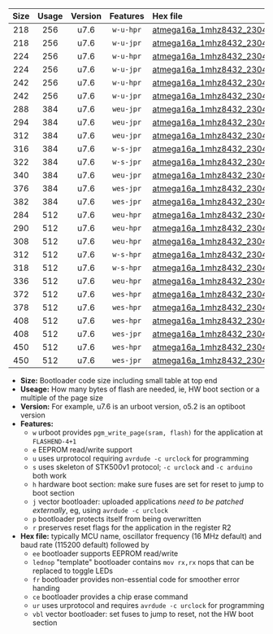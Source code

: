 |Size|Usage|Version|Features|Hex file|
|:-:|:-:|:-:|:-:|:--|
|218|256|u7.6|`w-u-hpr`|[atmega16a_1mhz8432_230400bps_ur.hex](https://raw.githubusercontent.com/stefanrueger/urboot/main/atmega16a_1mhz8432_230400bps_ur.hex)|
|218|256|u7.6|`w-u-jpr`|[atmega16a_1mhz8432_230400bps_ur_vbl.hex](https://raw.githubusercontent.com/stefanrueger/urboot/main/atmega16a_1mhz8432_230400bps_ur_vbl.hex)|
|224|256|u7.6|`w-u-hpr`|[atmega16a_1mhz8432_230400bps_lednop_ur.hex](https://raw.githubusercontent.com/stefanrueger/urboot/main/atmega16a_1mhz8432_230400bps_lednop_ur.hex)|
|224|256|u7.6|`w-u-jpr`|[atmega16a_1mhz8432_230400bps_lednop_ur_vbl.hex](https://raw.githubusercontent.com/stefanrueger/urboot/main/atmega16a_1mhz8432_230400bps_lednop_ur_vbl.hex)|
|242|256|u7.6|`w-u-hpr`|[atmega16a_1mhz8432_230400bps_lednop_fr_ur.hex](https://raw.githubusercontent.com/stefanrueger/urboot/main/atmega16a_1mhz8432_230400bps_lednop_fr_ur.hex)|
|242|256|u7.6|`w-u-jpr`|[atmega16a_1mhz8432_230400bps_lednop_fr_ur_vbl.hex](https://raw.githubusercontent.com/stefanrueger/urboot/main/atmega16a_1mhz8432_230400bps_lednop_fr_ur_vbl.hex)|
|288|384|u7.6|`weu-jpr`|[atmega16a_1mhz8432_230400bps_ee_ur_vbl.hex](https://raw.githubusercontent.com/stefanrueger/urboot/main/atmega16a_1mhz8432_230400bps_ee_ur_vbl.hex)|
|294|384|u7.6|`weu-jpr`|[atmega16a_1mhz8432_230400bps_ee_lednop_ur_vbl.hex](https://raw.githubusercontent.com/stefanrueger/urboot/main/atmega16a_1mhz8432_230400bps_ee_lednop_ur_vbl.hex)|
|312|384|u7.6|`weu-jpr`|[atmega16a_1mhz8432_230400bps_ee_lednop_fr_ur_vbl.hex](https://raw.githubusercontent.com/stefanrueger/urboot/main/atmega16a_1mhz8432_230400bps_ee_lednop_fr_ur_vbl.hex)|
|316|384|u7.6|`w-s-jpr`|[atmega16a_1mhz8432_230400bps_vbl.hex](https://raw.githubusercontent.com/stefanrueger/urboot/main/atmega16a_1mhz8432_230400bps_vbl.hex)|
|322|384|u7.6|`w-s-jpr`|[atmega16a_1mhz8432_230400bps_lednop_vbl.hex](https://raw.githubusercontent.com/stefanrueger/urboot/main/atmega16a_1mhz8432_230400bps_lednop_vbl.hex)|
|340|384|u7.6|`weu-jpr`|[atmega16a_1mhz8432_230400bps_ee_lednop_fr_ce_ur_vbl.hex](https://raw.githubusercontent.com/stefanrueger/urboot/main/atmega16a_1mhz8432_230400bps_ee_lednop_fr_ce_ur_vbl.hex)|
|376|384|u7.6|`wes-jpr`|[atmega16a_1mhz8432_230400bps_ee_vbl.hex](https://raw.githubusercontent.com/stefanrueger/urboot/main/atmega16a_1mhz8432_230400bps_ee_vbl.hex)|
|382|384|u7.6|`wes-jpr`|[atmega16a_1mhz8432_230400bps_ee_lednop_vbl.hex](https://raw.githubusercontent.com/stefanrueger/urboot/main/atmega16a_1mhz8432_230400bps_ee_lednop_vbl.hex)|
|284|512|u7.6|`weu-hpr`|[atmega16a_1mhz8432_230400bps_ee_ur.hex](https://raw.githubusercontent.com/stefanrueger/urboot/main/atmega16a_1mhz8432_230400bps_ee_ur.hex)|
|290|512|u7.6|`weu-hpr`|[atmega16a_1mhz8432_230400bps_ee_lednop_ur.hex](https://raw.githubusercontent.com/stefanrueger/urboot/main/atmega16a_1mhz8432_230400bps_ee_lednop_ur.hex)|
|308|512|u7.6|`weu-hpr`|[atmega16a_1mhz8432_230400bps_ee_lednop_fr_ur.hex](https://raw.githubusercontent.com/stefanrueger/urboot/main/atmega16a_1mhz8432_230400bps_ee_lednop_fr_ur.hex)|
|312|512|u7.6|`w-s-hpr`|[atmega16a_1mhz8432_230400bps.hex](https://raw.githubusercontent.com/stefanrueger/urboot/main/atmega16a_1mhz8432_230400bps.hex)|
|318|512|u7.6|`w-s-hpr`|[atmega16a_1mhz8432_230400bps_lednop.hex](https://raw.githubusercontent.com/stefanrueger/urboot/main/atmega16a_1mhz8432_230400bps_lednop.hex)|
|336|512|u7.6|`weu-hpr`|[atmega16a_1mhz8432_230400bps_ee_lednop_fr_ce_ur.hex](https://raw.githubusercontent.com/stefanrueger/urboot/main/atmega16a_1mhz8432_230400bps_ee_lednop_fr_ce_ur.hex)|
|372|512|u7.6|`wes-hpr`|[atmega16a_1mhz8432_230400bps_ee.hex](https://raw.githubusercontent.com/stefanrueger/urboot/main/atmega16a_1mhz8432_230400bps_ee.hex)|
|378|512|u7.6|`wes-hpr`|[atmega16a_1mhz8432_230400bps_ee_lednop.hex](https://raw.githubusercontent.com/stefanrueger/urboot/main/atmega16a_1mhz8432_230400bps_ee_lednop.hex)|
|408|512|u7.6|`wes-hpr`|[atmega16a_1mhz8432_230400bps_ee_lednop_fr.hex](https://raw.githubusercontent.com/stefanrueger/urboot/main/atmega16a_1mhz8432_230400bps_ee_lednop_fr.hex)|
|408|512|u7.6|`wes-jpr`|[atmega16a_1mhz8432_230400bps_ee_lednop_fr_vbl.hex](https://raw.githubusercontent.com/stefanrueger/urboot/main/atmega16a_1mhz8432_230400bps_ee_lednop_fr_vbl.hex)|
|450|512|u7.6|`wes-hpr`|[atmega16a_1mhz8432_230400bps_ee_lednop_fr_ce.hex](https://raw.githubusercontent.com/stefanrueger/urboot/main/atmega16a_1mhz8432_230400bps_ee_lednop_fr_ce.hex)|
|450|512|u7.6|`wes-jpr`|[atmega16a_1mhz8432_230400bps_ee_lednop_fr_ce_vbl.hex](https://raw.githubusercontent.com/stefanrueger/urboot/main/atmega16a_1mhz8432_230400bps_ee_lednop_fr_ce_vbl.hex)|

- **Size:** Bootloader code size including small table at top end
- **Useage:** How many bytes of flash are needed, ie, HW boot section or a multiple of the page size
- **Version:** For example, u7.6 is an urboot version, o5.2 is an optiboot version
- **Features:**
  + `w` urboot provides `pgm_write_page(sram, flash)` for the application at `FLASHEND-4+1`
  + `e` EEPROM read/write support
  + `u` uses urprotocol requiring `avrdude -c urclock` for programming
  + `s` uses skeleton of STK500v1 protocol; `-c urclock` and `-c arduino` both work
  + `h` hardware boot section: make sure fuses are set for reset to jump to boot section
  + `j` vector bootloader: uploaded applications *need to be patched externally*, eg, using `avrdude -c urclock`
  + `p` bootloader protects itself from being overwritten
  + `r` preserves reset flags for the application in the register R2
- **Hex file:** typically MCU name, oscillator frequency (16 MHz default) and baud rate (115200 default) followed by
  + `ee` bootloader supports EEPROM read/write
  + `lednop` "template" bootloader contains `mov rx,rx` nops that can be replaced to toggle LEDs
  + `fr` bootloader provides non-essential code for smoother error handing
  + `ce` bootloader provides a chip erase command
  + `ur` uses urprotocol and requires `avrdude -c urclock` for programming
  + `vbl` vector bootloader: set fuses to jump to reset, not the HW boot section
